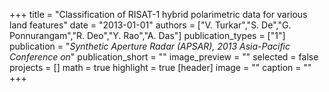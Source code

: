 +++
title = "Classification of RISAT-1 hybrid polarimetric data for various land features"
date = "2013-01-01"
authors = ["V. Turkar","S. De","G. Ponnurangam","R. Deo","Y. Rao","A. Das"]
publication_types = ["1"]
publication = "_Synthetic Aperture Radar (APSAR), 2013 Asia-Pacific Conference on_"
publication_short = ""
image_preview = ""
selected = false
projects = []
math = true
highlight = true
[header]
image = ""
caption = ""
+++

